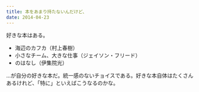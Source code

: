 ```yaml
---
title: 本をあまり持たないんだけど、
date: 2014-04-23
---
```


好きな本はある。

- 海辺のカフカ（村上春樹）
- 小さなチーム、大きな仕事（ジェイソン・フリード）
- のはなし（伊集院光）

…が自分の好きな本だ。統一感のないチョイスである。好きな本自体はたくさんあるけれど、「特に」といえばこうなるのかな。

